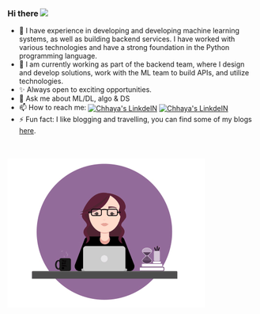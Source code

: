 ### Hi there <a href="https://csvankhede.netlify.app//"><img src="https://media.giphy.com/media/hvRJCLFzcasrR4ia7z/giphy.gif" width="25px"></a>


<!--
**csvankhede/csvankhede** is a ✨ _special_ ✨ repository because its `README.md` (this file) appears on your GitHub profile.

Here are some ideas to get you started:

- 🔭 I’m currently working professional, in the field of machine learning and deep learning.
- 🌱 I’m currently applying machine learning in the real world at scale.
- 👯 I’m looking to collaborate on 
- ✨ Always open to exciting opportunities.
- 💬 Ask me about ML, DL, algo & DS
- 📫 How to reach me: [Email](c.s.vankhede@gmail.com)
- 😄 Pronouns: ...
- ⚡ Fun fact: I like blogging, you can find some of my blogs [here](https://csvankhede.netlify.app/blog/). 
-->
- 🔭 I have experience in developing and developing machine learning systems, as well as building backend services. I have worked with various technologies and have a strong foundation in the Python programming language. 
- 🌱 I am currently working as part of the backend team, where I design and develop solutions, work with the ML team to build APIs, and utilize technologies.
- ✨ Always open to exciting opportunities.
- 💬 Ask me about ML/DL, algo & DS
- 📫 How to reach me:  <a href="https://www.linkedin.com/in/chhaya-vankhede-923a17146/"><img align="center" alt="Chhaya's LinkdeIN" width="22px" src="https://cdn.jsdelivr.net/npm/simple-icons@v3/icons/linkedin.svg" /></a>  <a href="c.s.vankhede@gmail.com"><img align="center" alt="Chhaya's LinkdeIN" width="22px" src="https://cdn.jsdelivr.net/npm/simple-icons@3.12.3/icons/gmail.svg" /></a><br />
- ⚡ Fun fact: I like blogging and travelling, you can find some of my blogs [here](https://csvankhede.com/blog/).

<br />
<br />
<img align="center" alt="GIF" src="https://github.com/csvankhede/csvankhede/blob/main/code.gif?raw=true" width="400" height="300" />
